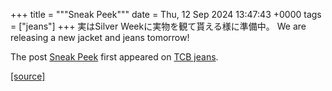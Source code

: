 +++
title = """Sneak Peek"""
date = Thu, 12 Sep 2024 13:47:43 +0000
tags = ["jeans"]
+++
実はSilver Weekに実物を観て貰える様に準備中。 We are releasing a new jacket and jeans tomorrow!

The post [Sneak Peek](http://tcbjeans.com/2024/09/12/49087) first appeared on [TCB jeans](http://tcbjeans.com).

[[source]](http://tcbjeans.com/2024/09/12/49087)
